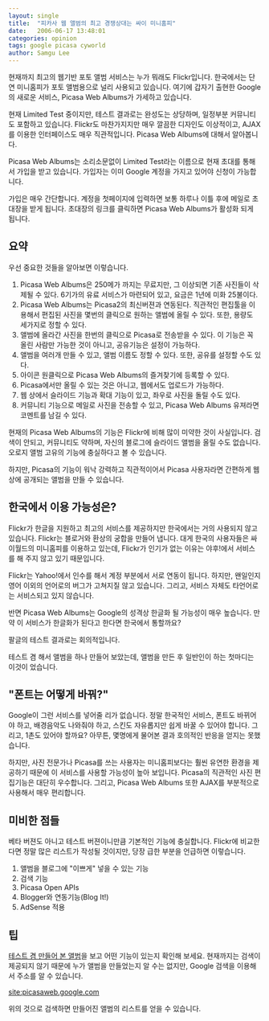 ```yaml
---
layout: single
title:  "피카사 웹 앨범의 최고 경쟁상대는 싸이 미니홈피"
date:   2006-06-17 13:48:01
categories: opinion
tags: google picasa cyworld
author: Samgu Lee
---
```

현재까지 최고의 웹기반 포토 앨범 서비스는 누가 뭐래도 Flickr입니다. 한국에서는 단연 미니홈피가 포토 앨범용으로 널리 사용되고 있습니다. 여기에 갑자기 출현한 Google의 새로운 서비스, Picasa Web Albums가 가세하고 있습니다.

현재 Limited Test 중이지만, 테스트 결과로는 완성도는 상당하며, 일정부분 커뮤니티도 포함하고 있습니다. Flickr도 마찬가지지만 매우 깔끔한 디자인도 이상적이고, AJAX를 이용한 인터페이스도 매우 직관적입니다. Picasa Web Albums에 대해서 알아봅니다.

Picasa Web Albums는 소리소문없이 Limited Test라는 이름으로 현재 초대를 통해서 가입을 받고 있습니다. 가입자는 이미 Google 계정을 가지고 있어야 신청이 가능합니다.

가입은 매우 간단합니다. 계정을 첫페이지에 입력하면 보통 하루나 이틀 후에 메일로 초대장을 받게 됩니다. 초대장의 링크를 클릭하면 Picasa Web Albums가 활성화 되게 됩니다.

## 요약

우선 중요한 것들을 알아보면 이렇습니다.

1. Picasa Web Albums은 250메가 까지는 무료지만, 그 이상되면 기존 사진들이 삭제될 수 있다. 6기가의 유료 서비스가 마련되어 있고, 요금은 1년에 미화 25불이다.
2. Picasa Web Albums는 Picasa2의 최신버젼과 연동된다. 직관적인 편집툴을 이용해서 편집된 사진을 몇번의 클릭으로 원하는 앨범에 올릴 수 있다. 또한, 용량도 세가지로 정할 수 있다.
3. 앨범에 올라간 사진을 한번의 클릭으로 Picasa로 전송받을 수 있다. 이 기능은 꼭 올린 사람만 가능한 것이 아니고, 공유기능은 설정이 가능하다.
4. 앨범을 여러개 만들 수 있고, 앨범 이름도 정할 수 있다. 또한, 공유를 설정할 수도 있다.
5. 아이콘 원클릭으로 Picasa Web Albums의 즐겨찾기에 등록할 수 있다.
6. Picasa에서만 올릴 수 있는 것은 아니고, 웹에서도 업로드가 가능하다.
7. 웹 상에서 슬라이드 기능과 확대 기능이 있고, 좌우로 사진을 돌릴 수도 있다.
8. 커뮤니티 기능으로 메일로 사진을 전송할 수 있고, Picasa Web Albums 유져라면 코멘트를 남길 수 있다.

현재의 Picasa Web Albums의 기능은 Flickr에 비해 많이 미약한 것이 사실입니다. 검색이 안되고, 커뮤니티도 약하며, 자신의 블로그에 슬라이드 앨범을 올릴 수도 없습니다. 오로지 앨범 고유의 기능에 충실하다고 볼 수 있습니다.

하지만, Picasa의 기능이 워낙 강력하고 직관적이어서 Picasa 사용자라면 간편하게 웹상에 공개되는 앨범을 만들 수 있습니다.

## 한국에서 이용 가능성은?

Flickr가 한글을 지원하고 최고의 서비스를 제공하지만 한국에서는 거의 사용되지 않고 있습니다. Flickr는 블로거와 환상의 궁합을 만들어 냅니다. 대게 한국의 사용자들은 싸이월드의 미니홈피를 이용하고 있는데, Flickr가 인기가 없는 이유는 야후!에서 서비스를 해 주지 않고 있기 때문입니다.

Flickr는 Yahoo!에서 인수를 해서 계정 부분에서 서로 연동이 됩니다. 하지만, 왠일인지 영어 이외의 언어로의 버그가 고쳐지질 않고 있습니다. 그리고, 서비스 자체도 타언어로는 서비스되고 있지 않습니다.

반면 Picasa Web Albums는 Google의 성격상 한글화 될 가능성이 매우 높습니다. 만약 이 서비스가 한글화가 된다고 한다면 한국에서 통할까요?

팔글의 테스트 결과로는 회의적입니다.

테스트 겸 해서 앨범을 하나 만들어 보았는데, 앨범을 만든 후 일반인이 하는 첫마디는 이것이 었습니다.

## "폰트는 어떻게 바꿔?"

Google이 그런 서비스를 넣어줄 리가 없습니다. 정말 한국적인 서비스, 폰트도 바뀌어야 하고, 배경음악도 나와줘야 하고, 스킨도 자유롭지만 쉽게 바꿀 수 있어야 합니다. 그리고, 1촌도 있어야 할까요? 아무튼, 몇명에게 물어본 결과 호의적인 반응을 얻지는 못했습니다.

하지만, 사진 전문가나 Picasa를 쓰는 사용자는 미니홈피보다는 훨씬 유연한 환경을 제공하기 때문에 이 서비스를 사용할 가능성이 높아 보입니다. Picasa의 직관적인 사진 편집기능은 대단히 우수합니다. 그리고, Picasa Web Albums 또한 AJAX를 부분적으로 사용해서 매우 편리합니다.

## 미비한 점들

베타 버젼도 아니고 테스트 버젼이니만큼 기본적인 기능에 충실합니다. Flickr에 비교한다면 정말 많은 리스트가 작성될 것이지만, 당장 급한 부분을 언급하면 이렇습니다.

1. 앨범을 블로그에 "이쁘게" 넣을 수 있는 기능
2. 검색 기능
3. Picasa Open APIs
4. Blogger와 연동기능(Blog It!)
5. AdSense 적용

## 팁

[테스트 겸 만들어 본 앨범](http://picasaweb.google.com/cable8mm)을 보고 어떤 기능이 있는지 확인해 보세요. 현재까지는 검색이 제공되지 않기 때문에 누가 앨범을 만들었는지 알 수는 없지만, Google 검색을 이용해서 주소를 알 수 있습니다.

[site:picasaweb.google.com](http://www.google.co.kr/search?hl=ko&q=site%3Apicasaweb.google.com&btnG=Google+%EA%B2%80%EC%83%89&lr=)

위의 것으로 검색하면 만들어진 앨범의 리스트를 얻을 수 있습니다.
